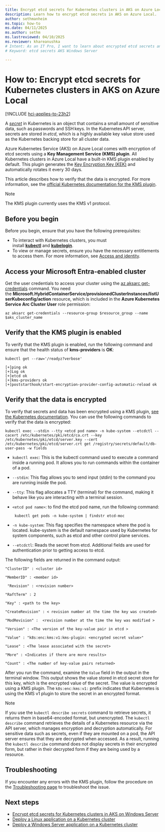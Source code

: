 ```yaml
---
title: Encrypt etcd secrets for Kubernetes clusters in AKS on Azure Local
description: Learn how to encrypt etcd secrets in AKS on Azure Local.
author: sethmanheim
ms.topic: how-to
ms.date: 04/11/2025
ms.author: sethm 
ms.lastreviewed: 04/10/2025
ms.reviewer: khareanushka
# Intent: As an IT Pro, I want to learn about encrypted etcd secrets and how they are used in my AKS deployment. 
# Keyword: etcd secrets AKS Windows Server

---
```


# How to: Encrypt etcd secrets for Kubernetes clusters in AKS on Azure Local

[!INCLUDE [hci-applies-to-23h2](includes/hci-applies-to-23h2.md)]

A [*secret*](https://kubernetes.io/docs/concepts/configuration/secret/) in Kubernetes is an object that contains a small amount of sensitive data, such as passwords and SSH keys. In the Kubernetes API server, secrets are stored in *etcd*, which is a highly available key value store used as the Kubernetes backing store for all cluster data.

Azure Kubernetes Service (AKS) on Azure Local comes with encryption of etcd secrets using a **Key Management Service (KMS) plugin**. All Kubernetes clusters in Azure Local have a built-in KMS plugin enabled by default. This plugin generates the [Key Encryption Key (KEK)](https://kubernetes.io/docs/tasks/administer-cluster/kms-provider/#kms-encryption-and-per-object-encryption-keys)
and automatically rotates it every 30 days.

This article describes how to verify that the data is encrypted. For more information, see the [official Kubernetes documentation for the KMS plugin](https://kubernetes.io/docs/tasks/administer-cluster/kms-provider/).

> [!NOTE]
> The KMS plugin currently uses the KMS v1 protocol.

## Before you begin

Before you begin, ensure that you have the following prerequisites:

- To interact with Kubernetes clusters, you must install [**kubectl**](https://kubernetes.io/docs/tasks/tools/) and [**kubelogin**](https://azure.github.io/kubelogin/install.html).
- To view or manage secrets, ensure you have the necessary entitlements to access them. For more information, see [Access and identity](concepts-security-access-identity.md#built-in-roles).

## Access your Microsoft Entra-enabled cluster

Get the user credentials to access your cluster using the [az aksarc get-credentials](/cli/azure/aksarc#az-aksarc-get-credentials) command. You need the **Microsoft.HybridContainerService/provisionedClusterInstances/listUserKubeconfig/action** resource, which is included in the **Azure Kubernetes Service Arc Cluster User** role permission:

```azurecli
az aksarc get-credentials --resource-group $resource_group --name $aks_cluster_name
```

## Verify that the KMS plugin is enabled

To verify that the KMS plugin is enabled, run the following command and ensure that the health status of **kms-providers** is **OK**:

```azurecli
kubectl get --raw='/readyz?verbose'
```

```output
[+]ping ok
[+]Log ok
[+]etcd ok
[+]kms-providers ok
[+]poststarthook/start-encryption-provider-config-automatic-reload ok
```

## Verify that the data is encrypted

To verify that secrets and data has been encrypted using a KMS plugin, [see the Kubernetes documentation](https://kubernetes.io/docs/tasks/administer-cluster/kms-provider/#verifying-that-the-data-is-encrypted). You can use the following commands to verify that the data is encrypted:

```azurecli
kubectl exec --stdin --tty <etcd pod name> -n kube-system --etcdctl --cacert /etc/kubernetes/pki/etcd/ca.crt --key /etc/kubernetes/pki/etcd/server.key --cert /etc/kubernetes/pki/etcd/server.crt get /registry/secrets/default/db-user-pass -w fields
```

- `kubectl exec`: This is the kubectl command used to execute a command inside a running pod. It allows you to run commands within the container of a pod.
- `--stdin`: This flag allows you to send input (stdin) to the command you are running inside the pod. 
- `--tty`: This flag allocates a TTY (terminal) for the command, making it behave like you are interacting with a terminal session. 
- `<etcd pod name>`: to find the etcd pod name, run the following command:

  ```azurecli
   kubectl get pods -n kube-system | findstr etcd-moc
   ```

- `-n kube-system`: This flag specifies the namespace where the pod is located. kube-system is the default namespace used by Kubernetes for system components, such as etcd and other control plane services.
- `--etcdctl`: Reads the secret from etcd. Additional fields are used for authentication prior to getting access to etcd.

The following fields are returned in the command output:

```output
"ClusterID" : <cluster id> 

"MemberID" : <member id> 

 "Revision" : <revision number> 

"RaftTerm" : 2 

"Key" : <path to the key>

"CreateRevision" : < revision number at the time the key was created> 

"ModRevision" :  <revision number at the time the key was modified > 

"Version" : <The version of the key-value pair in etcd > 

"Value" : "k8s:enc:kms:v1:kms-plugin: <encrypted secret value>"  

"Lease" : <The lease associated with the secret> 

"More" : <Indicates if there are more results> 

"Count" : <The number of key-value pairs returned> 
```

After you run the command, examine the `Value` field in the output in the terminal window. This output shows the value stored in etcd secret store for this key, which is the encrypted value of the secret. The value is encrypted using a KMS plugin. The `k8s:enc:kms:v1:` prefix indicates that Kubernetes is using the KMS v1 plugin to store the secret in an encrypted format.

> [!NOTE]
> If you use the `kubectl describe secrets` command to retrieve secrets, it returns them in base64-encoded format, but unencrypted. The `kubectl describe` command retrieves the details of a Kubernetes resource via the API server, which manages encryption and decryption automatically. For sensitive data such as secrets, even if they are mounted on a pod, the API server ensures that they are decrypted when accessed. As a result, running the `kubectl describe` command does not display secrets in their encrypted form, but rather in their decrypted form if they are being used by a resource.

## Troubleshooting

If you encounter any errors with the KMS plugin, follow the procedure on the [Troubleshooting page](aks-troubleshoot.md) to troubleshoot the issue.

## Next steps

- [Encrypt etcd secrets for Kubernetes clusters in AKS on Windows Server](encrypt-secrets.md)
- [Deploy a Linux application on a Kubernetes cluster](deploy-linux-application.md)
- [Deploy a Windows Server application on a Kubernetes cluster](deploy-windows-application.md)
